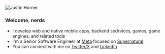 ![Justin Horner](https://github.com/user-attachments/assets/7dead150-67bc-4ae7-bbce-3b172e6e0d97)

### Welcome, nerds
* I develop web and native mobile apps, backend sedrvices, games, game engines, and related tools
* I'm a Senior Software Engineer at [Meta](https://meta.com) focused on [Supernatural](https://getsupernatural.com)
* You can connect with me on [Twitter/X](https://x.com/justinhhorner) and [LinkedIn](https://www.linkedin.com/in/justinhhorner)
